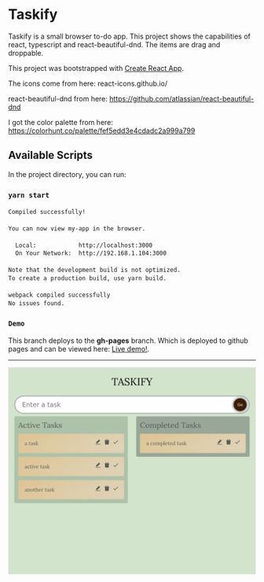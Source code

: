 # Taskify

Taskify is a small browser to-do app. This project shows the capabilities of react, typescript and react-beautiful-dnd. The items are drag and droppable.

This project was bootstrapped with [Create React App](https://github.com/facebook/create-react-app).

The icons come from here:
react-icons.github.io/

react-beautiful-dnd from here:
https://github.com/atlassian/react-beautiful-dnd

I got the color palette from here:
https://colorhunt.co/palette/fef5edd3e4cdadc2a999a799

## Available Scripts

In the project directory, you can run:
 

### `yarn start`

``` bash
Compiled successfully!

You can now view my-app in the browser.

  Local:            http://localhost:3000
  On Your Network:  http://192.168.1.104:3000

Note that the development build is not optimized.
To create a production build, use yarn build.

webpack compiled successfully
No issues found.
```

### `Demo`

This branch deploys to the <strong>gh-pages</strong> branch. Which is deployed to github pages and can be viewed here: [Live demo!](https://wieisleon.nl/taskify/).

***


![preview](preview.png)









